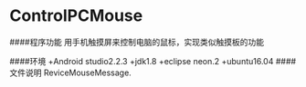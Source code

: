 # ControlPCMouse
####程序功能
用手机触摸屏来控制电脑的鼠标，实现类似触摸板的功能

####环境
+Android studio2.2.3 
+jdk1.8 
+eclipse neon.2 
+ubuntu16.04
####文件说明
ReviceMouseMessage.



